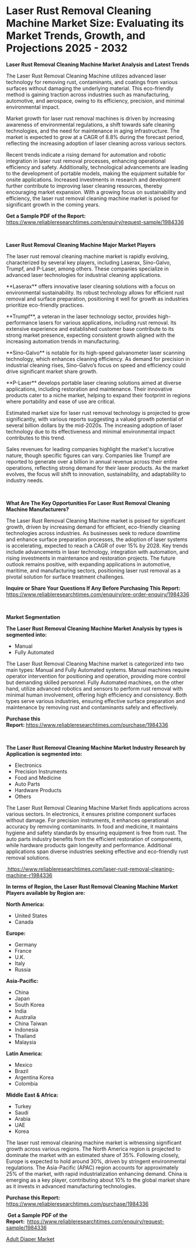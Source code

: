 <p><h1>Laser Rust Removal Cleaning Machine Market Size: Evaluating its Market Trends, Growth, and Projections 2025 - 2032</h1></p><p><strong>Laser Rust Removal Cleaning Machine Market Analysis and Latest Trends</strong></p>
<p><p>The Laser Rust Removal Cleaning Machine utilizes advanced laser technology for removing rust, contaminants, and coatings from various surfaces without damaging the underlying material. This eco-friendly method is gaining traction across industries such as manufacturing, automotive, and aerospace, owing to its efficiency, precision, and minimal environmental impact. </p><p>Market growth for laser rust removal machines is driven by increasing awareness of environmental regulations, a shift towards safe cleaning technologies, and the need for maintenance in aging infrastructure. The market is expected to grow at a CAGR of 8.8% during the forecast period, reflecting the increasing adoption of laser cleaning across various sectors. </p><p>Recent trends indicate a rising demand for automation and robotic integration in laser rust removal processes, enhancing operational efficiency and safety. Additionally, technological advancements are leading to the development of portable models, making the equipment suitable for onsite applications. Increased investments in research and development further contribute to improving laser cleaning resources, thereby encouraging market expansion. With a growing focus on sustainability and efficiency, the laser rust removal cleaning machine market is poised for significant growth in the coming years.</p></p>
<p><strong>Get a Sample PDF of the Report:&nbsp;</strong> <a href="https://www.reliableresearchtimes.com/enquiry/request-sample/1984336?utm_campaign=3063&utm_medium=2&utm_source=Github&utm_content=ia&utm_term=05042025&utm_id=laser-rust-removal-cleaning-machine">https://www.reliableresearchtimes.com/enquiry/request-sample/1984336</a></p>
<p>&nbsp;</p>
<p><strong>Laser Rust Removal Cleaning Machine Major Market Players</strong></p>
<p><p>The laser rust removal cleaning machine market is rapidly evolving, characterized by several key players, including Laserax, Sino-Galvo, Trumpf, and P-Laser, among others. These companies specialize in advanced laser technologies for industrial cleaning applications.</p><p>**Laserax** offers innovative laser cleaning solutions with a focus on environmental sustainability. Its robust technology allows for efficient rust removal and surface preparation, positioning it well for growth as industries prioritize eco-friendly practices.</p><p>**Trumpf**, a veteran in the laser technology sector, provides high-performance lasers for various applications, including rust removal. Its extensive experience and established customer base contribute to its strong market presence, expecting consistent growth aligned with the increasing automation trends in manufacturing.</p><p>**Sino-Galvo** is notable for its high-speed galvanometer laser scanning technology, which enhances cleaning efficiency. As demand for precision in industrial cleaning rises, Sino-Galvo’s focus on speed and efficiency could drive significant market share growth.</p><p>**P-Laser** develops portable laser cleaning solutions aimed at diverse applications, including restoration and maintenance. Their innovative products cater to a niche market, helping to expand their footprint in regions where portability and ease of use are critical.</p><p>Estimated market size for laser rust removal technology is projected to grow significantly, with various reports suggesting a valued growth potential of several billion dollars by the mid-2020s. The increasing adoption of laser technology due to its effectiveness and minimal environmental impact contributes to this trend.</p><p>Sales revenues for leading companies highlight the market's lucrative nature, though specific figures can vary. Companies like Trumpf are reported to generate over a billion in annual revenue across their entire operations, reflecting strong demand for their laser products. As the market evolves, the focus will shift to innovation, sustainability, and adaptability to industry needs.</p></p>
<p>&nbsp;</p>
<p><strong>What Are The Key Opportunities For Laser Rust Removal Cleaning Machine Manufacturers?</strong></p>
<p><p>The Laser Rust Removal Cleaning Machine market is poised for significant growth, driven by increasing demand for efficient, eco-friendly cleaning technologies across industries. As businesses seek to reduce downtime and enhance surface preparation processes, the adoption of laser systems is accelerating, expected to reach a CAGR of over 15% by 2028. Key trends include advancements in laser technology, integration with automation, and rising investments in maintenance and restoration projects. The future outlook remains positive, with expanding applications in automotive, maritime, and manufacturing sectors, positioning laser rust removal as a pivotal solution for surface treatment challenges.</p></p>
<p><strong>Inquire or Share Your Questions If Any Before Purchasing This Report:</strong> <a href="https://www.reliableresearchtimes.com/enquiry/pre-order-enquiry/1984336?utm_campaign=3063&utm_medium=2&utm_source=Github&utm_content=ia&utm_term=05042025&utm_id=laser-rust-removal-cleaning-machine">https://www.reliableresearchtimes.com/enquiry/pre-order-enquiry/1984336</a></p>
<p>&nbsp;</p>
<p><strong>Market Segmentation</strong></p>
<p><strong>The Laser Rust Removal Cleaning Machine Market Analysis by types is segmented into:</strong></p>
<p><ul><li>Manual</li><li>Fully Automated</li></ul></p>
<p><p>The Laser Rust Removal Cleaning Machine market is categorized into two main types: Manual and Fully Automated systems. Manual machines require operator intervention for positioning and operation, providing more control but demanding skilled personnel. Fully Automated machines, on the other hand, utilize advanced robotics and sensors to perform rust removal with minimal human involvement, offering high efficiency and consistency. Both types serve various industries, ensuring effective surface preparation and maintenance by removing rust and contaminants safely and effectively.</p></p>
<p><strong>Purchase this Report:&nbsp;</strong><a href="https://www.reliableresearchtimes.com/purchase/1984336?utm_campaign=3063&utm_medium=2&utm_source=Github&utm_content=ia&utm_term=05042025&utm_id=laser-rust-removal-cleaning-machine">https://www.reliableresearchtimes.com/purchase/1984336</a></p>
<p>&nbsp;</p>
<p><strong>The Laser Rust Removal Cleaning Machine Market Industry Research by Application is segmented into:</strong></p>
<p><ul><li>Electronics</li><li>Precision Instruments</li><li>Food and Medicine</li><li>Auto Parts</li><li>Hardware Products</li><li>Others</li></ul></p>
<p><p>The Laser Rust Removal Cleaning Machine Market finds applications across various sectors. In electronics, it ensures pristine component surfaces without damage. For precision instruments, it enhances operational accuracy by removing contaminants. In food and medicine, it maintains hygiene and safety standards by ensuring equipment is free from rust. The auto parts industry benefits from the efficient restoration of components, while hardware products gain longevity and performance. Additional applications span diverse industries seeking effective and eco-friendly rust removal solutions.</p></p>
<p><a href="https://www.reliableresearchtimes.com/laser-rust-removal-cleaning-machine-r1984336?utm_campaign=3063&utm_medium=2&utm_source=Github&utm_content=ia&utm_term=05042025&utm_id=laser-rust-removal-cleaning-machine">&nbsp;https://www.reliableresearchtimes.com/laser-rust-removal-cleaning-machine-r1984336</a></p>
<p><strong>In terms of Region, the Laser Rust Removal Cleaning Machine Market Players available by Region are:</strong></p>
<p>
    <p> <strong> North America: </strong>
        <ul>
            <li>United States</li>
            <li>Canada</li>
        </ul>
        </p> 
    <p> <strong> Europe: </strong>
        <ul>
            <li>Germany</li>
            <li>France</li>
            <li>U.K.</li>
            <li>Italy</li>
            <li>Russia</li>
        </ul>
        </p> 
    <p> <strong> Asia-Pacific: </strong>
        <ul>
            <li>China</li>
            <li>Japan</li>
            <li>South Korea</li>
            <li>India</li>
            <li>Australia</li>
            <li>China Taiwan</li>
            <li>Indonesia</li>
            <li>Thailand</li>
            <li>Malaysia</li>
        </ul>
        </p> 
    <p> <strong> Latin America: </strong>
        <ul>
            <li>Mexico</li>
            <li>Brazil</li>
            <li>Argentina Korea</li>
            <li>Colombia</li>
        </ul>
        </p> 
    <p> <strong> Middle East & Africa: </strong>
        <ul>
            <li>Turkey</li>
            <li>Saudi</li>
            <li>Arabia</li>
            <li>UAE</li>
            <li>Korea</li>
        </ul>
    </p>
    </p>
<p><p>The laser rust removal cleaning machine market is witnessing significant growth across various regions. The North America region is projected to dominate the market with an estimated share of 35%. Following closely, Europe is expected to hold around 30%, driven by stringent environmental regulations. The Asia-Pacific (APAC) region accounts for approximately 25% of the market, with rapid industrialization enhancing demand. China is emerging as a key player, contributing about 10% to the global market share as it invests in advanced manufacturing technologies.</p></p>
<p><strong>Purchase this Report: </strong><a href="https://www.reliableresearchtimes.com/purchase/1984336?utm_campaign=3063&utm_medium=2&utm_source=Github&utm_content=ia&utm_term=05042025&utm_id=laser-rust-removal-cleaning-machine">https://www.reliableresearchtimes.com/purchase/1984336</a></p>
<p>&nbsp;<strong>Get a Sample PDF of the Report:&nbsp;&nbsp;</strong><a href="https://www.reliableresearchtimes.com/enquiry/request-sample/1984336?utm_campaign=3063&utm_medium=2&utm_source=Github&utm_content=ia&utm_term=05042025&utm_id=laser-rust-removal-cleaning-machine">https://www.reliableresearchtimes.com/enquiry/request-sample/1984336</a></p>
<p><strong></strong></p>
<p><p><a href="https://github.com/boysabotzoc/Market-Research-Report-List-1/blob/main/adult-diaper-market.md?utm_campaign=3063&utm_medium=2&utm_source=Github&utm_content=ia&utm_term=05042025&utm_id=laser-rust-removal-cleaning-machine">Adult Diaper Market</a></p></p>